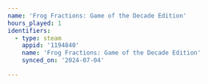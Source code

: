 ```yaml
---
name: 'Frog Fractions: Game of the Decade Edition'
hours_played: 1
identifiers:
  - type: steam
    appid: '1194840'
    name: 'Frog Fractions: Game of the Decade Edition'
    synced_on: '2024-07-04'

---
```

